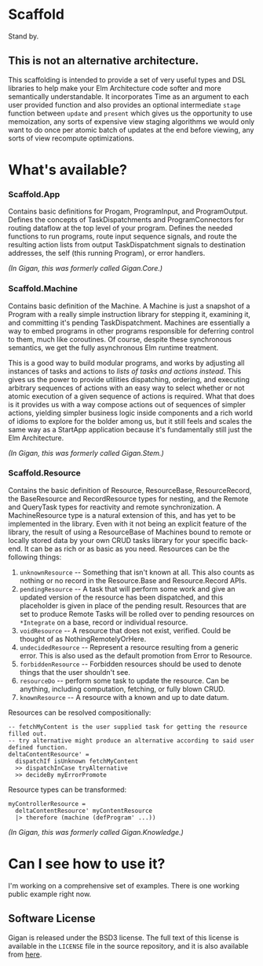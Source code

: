 # Scaffold

Stand by.


## This is not an alternative architecture.

This scaffolding is intended to provide a set of very useful types and DSL libraries to help make your Elm Architecture code softer and more semantically understandable. It incorporates Time as an argument to each user provided function and also provides an optional intermediate `stage` function between `update` and `present` which gives us the opportunity to use memoization, any sorts of expensive view staging algorithms we would only want to do once per atomic batch of updates at the end before viewing, any sorts of view recompute optimizations.


# What's available?

### Scaffold.App

Contains basic definitions for Progam, ProgramInput, and ProgramOutput. Defines the concepts of TaskDispatchments and ProgramConnectors for routing dataflow at the top level of your program. Defines the needed functions to run programs, route input sequence signals, and route the resulting action lists from output TaskDispatchment signals to destination addresses, the self (this running Program), or error handlers.

_(In Gigan, this was formerly called Gigan.Core.)_

### Scaffold.Machine

Contains basic definition of the Machine. A Machine is just a snapshot of a Program with a really simple instruction library for stepping it, examining it, and committing it's pending TaskDispatchment. Machines are essentially a way to embed programs in other programs responsible for deferring control to them, much like coroutines. Of course, despite these synchronous semantics, we get the fully asynchronous Elm runtime treatment.

This is a good way to build modular programs, and works by adjusting all instances of tasks and actions to _lists of tasks and actions instead_. This gives us the power to provide utilities dispatching, ordering, and executing arbitrary sequences of actions with an easy way to select whether or not atomic execution of a given sequence of actions is required. What that does is it provides us with a way compose actions out of sequences of simpler actions, yielding simpler business logic inside components and a rich world of idioms to explore for the bolder among us, but it still feels and scales the same way as a StartApp application because it's fundamentally still just the Elm Architecture.

_(In Gigan, this was formerly called Gigan.Stem.)_

### Scaffold.Resource

Contains the basic definition of Resource, ResourceBase, ResourceRecord, the BaseResource and RecordResource types for nesting, and the Remote and QueryTask types for reactivity and remote synchronization. A MachineResource type is a natural extension of this, and has yet to be implemented in the library. Even with it not being an explicit feature of the library, the result of using a ResourceBase of Machines bound to remote or locally stored data by your own CRUD tasks library for your specific back-end. It can be as rich or as basic as you need. Resources can be the following things:

1. `unknownResource` -- Something that isn't known at all. This also counts as nothing or no record in the Resource.Base and Resource.Record APIs.
2. `pendingResource` -- A task that will perform some work and give an updated version of the resource has been dispatched, and this placeholder is given in place of the pending result. Resources that are set to produce Remote Tasks will be rolled over to pending resources on `*Integrate` on a base, record or individual resource.
3. `voidResource` -- A resource that does not exist, verified. Could be thought of as NothingRemotelyOrHere.
4. `undecidedResource` -- Represent a resource resulting from a generic error. This is also used as the default promotion from Error to Resource.
5. `forbiddenResource` -- Forbidden resources should be used to denote things that the user shouldn't see.
6. `resourceDo` -- perform some task to update the resource. Can be anything, including computation, fetching, or fully blown CRUD.
7. `knownResource` -- A resource with a known and up to date datum.

Resources can be resolved compositionally:

    -- fetchMyContent is the user supplied task for getting the resource filled out.
    -- try alternative might produce an alternative according to said user defined function.
    deltaContentResource' =
      dispatchIf isUnknown fetchMyContent
      >> dispatchInCase tryAlternative
      >> decideBy myErrorPromote


Resource types can be transformed:

    myControllerResource =
      deltaContentResource' myContentResource
      |> therefore (machine (defProgram' ...))

_(In Gigan, this was formerly called Gigan.Knowledge.)_


# Can I see how to use it?

I'm working on a comprehensive set of examples. There is one working public example right now.

## Software License

Gigan is released under the BSD3 license. The full text of this license is available in the `LICENSE`
file in the source repository, and it is also available from
[here](https://opensource.org/licenses/BSD-3-Clause).
